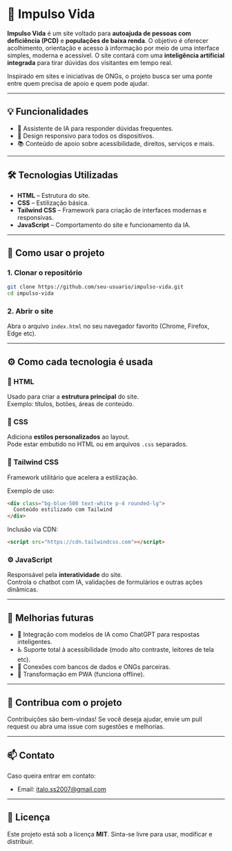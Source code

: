 
# 🌟 Impulso Vida

**Impulso Vida** é um site voltado para **autoajuda de pessoas com deficiência (PCD)** e **populações de baixa renda**. 
O objetivo é oferecer acolhimento, orientação e acesso à informação por meio de uma interface simples, moderna e acessível. 
O site contará com uma **inteligência artificial integrada** para tirar dúvidas dos visitantes em tempo real.

Inspirado em sites e iniciativas de ONGs, o projeto busca ser uma ponte entre quem precisa de apoio e quem pode ajudar.

---

## 💡 Funcionalidades

- 🤖 Assistente de IA para responder dúvidas frequentes.
- 📱 Design responsivo para todos os dispositivos.
- 📚 Conteúdo de apoio sobre acessibilidade, direitos, serviços e mais.

---

## 🛠️ Tecnologias Utilizadas

- **HTML** – Estrutura do site.
- **CSS** – Estilização básica.
- **Tailwind CSS** – Framework para criação de interfaces modernas e responsivas.
- **JavaScript** – Comportamento do site e funcionamento da IA.

---

## 🚀 Como usar o projeto

### 1. Clonar o repositório

```bash
git clone https://github.com/seu-usuario/impulso-vida.git
cd impulso-vida
```

### 2. Abrir o site

Abra o arquivo `index.html` no seu navegador favorito (Chrome, Firefox, Edge etc).

---

## ⚙️ Como cada tecnologia é usada

### 📄 HTML

Usado para criar a **estrutura principal** do site.  
Exemplo: títulos, botões, áreas de conteúdo.

### 🎨 CSS

Adiciona **estilos personalizados** ao layout.  
Pode estar embutido no HTML ou em arquivos `.css` separados.

### 💨 Tailwind CSS

Framework utilitário que acelera a estilização.

Exemplo de uso:

```html
<div class="bg-blue-500 text-white p-4 rounded-lg">
  Conteúdo estilizado com Tailwind
</div>
```

Inclusão via CDN:

```html
<script src="https://cdn.tailwindcss.com"></script>
```

### ⚙️ JavaScript

Responsável pela **interatividade** do site.  
Controla o chatbot com IA, validações de formulários e outras ações dinâmicas.

---

## 📌 Melhorias futuras

- 💬 Integração com modelos de IA como ChatGPT para respostas inteligentes.
- ♿ Suporte total à acessibilidade (modo alto contraste, leitores de tela etc).
- 🔗 Conexões com bancos de dados e ONGs parceiras.
- 📲 Transformação em PWA (funciona offline).

---

## 🤝 Contribua com o projeto

Contribuições são bem-vindas! Se você deseja ajudar, envie um pull request ou abra uma issue com sugestões e melhorias.

---

## 📫 Contato

Caso queira entrar em contato:

- Email: italo.ss2007@gmail.com

---

## 📄 Licença

Este projeto está sob a licença **MIT**. Sinta-se livre para usar, modificar e distribuir.
